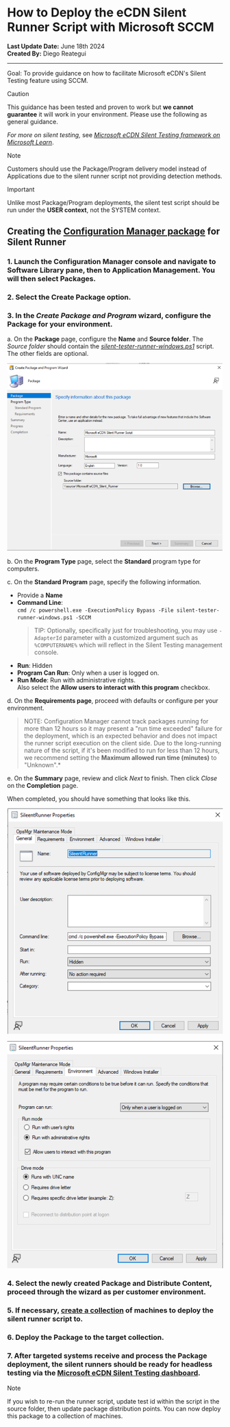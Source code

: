 # How to Deploy the eCDN Silent Runner Script with Microsoft SCCM

__Last Update Date:__ June 18th 2024  
__Created By:__ Diego Reategui  

***

Goal: To provide guidance on how to facilitate Microsoft eCDN's Silent
Testing feature using SCCM.

> [!CAUTION]
> This guidance has been tested and proven to work but __we cannot guarantee__ it will work in your environment. Please use the following as general guidance.

*For more on silent testing,* see [*Microsoft eCDN Silent Testing framework on Microsoft Learn*](https://learn.microsoft.com/ecdn/technical-documentation/silent-testing-framework#appendix-b-integrating-runners-using-headless-browser).

> [!NOTE]
> Customers should use the Package/Program delivery model instead of Applications due to the silent runner script not providing detection methods.

> [!IMPORTANT]
> Unlike most Package/Program deployments, the silent test script should be run under the __USER context__, not the SYSTEM context.

## Creating the [Configuration Manager package](https://learn.microsoft.com/mem/configmgr/apps/deploy-use/packages-and-programs) for Silent Runner

### 1. Launch the Configuration Manager console and navigate to __Software Library__ pane, then to __Application Management__. You will then select __Packages__.

### 2. Select the __Create Package__ option.

### 3. In the *Create Package and Program* wizard, configure the Package for your environment.

a.  On the __Package__ page, configure the __Name__ and __Source folder__. The *Source folder* should contain the [*silent-tester-runner-windows.ps1*](./silent-tester-runner-windows.ps1) script. The other fields are optional.

![A screenshot of a software package creation.](./media/package_wizard.png)

b.  On the __Program Type__ page, select the __Standard__ program type for computers.

c.  On the __Standard Program__ page, specify the following information.

- Provide a __Name__
- __Command Line__:\
    `cmd /c powershell.exe -ExecutionPolicy Bypass -File silent-tester-runner-windows.ps1 -SCCM`
    > TIP: Optionally, specifically just for troubleshooting, you may use `-AdapterId` parameter with a customized argument such as `%COMPUTERNAME%` which will reflect in the Silent Testing management console.
- __Run__: Hidden
- __Program Can Run__: Only when a user is logged on.
- __Run Mode__: Run with administrative rights.\
       Also select the __Allow users to interact with this program__ checkbox.

d.  On the __Requirements page__, proceed with defaults or configure per your environment.

> NOTE: Configuration Manager cannot track packages running for more than 12 hours so it may present a "run time exceeded" failure for the deployment, which is an expected behavior and does not impact the runner script execution on the client side. Due to the long-running nature of the script, if it's been modified to run for less than 12 hours, we recommend setting the __Maximum allowed run time (minutes)__ to "Unknown".*

e.  On the __Summary__ page, review and click *Next* to finish. Then click *Close* on the __Completion__ page.

When completed, you should have something that looks like this.

![A screenshot of a created package's General tab.](./media/completed_package_general.png)

![A screenshot of a created package's Environment tab.](./media/completed_package_environment.png)

### 4. Select the newly created Package and Distribute Content, proceed through the wizard as per customer environment.

### 5. If necessary, [create a collection](https://learn.microsoft.com/mem/configmgr/core/clients/manage/collections/create-collections) of machines to deploy the silent runner script to.

### 6. Deploy the Package to the target collection.

### 7. After targeted systems receive and process the Package deployment, the silent runners should be ready for headless testing via the [Microsoft eCDN Silent Testing dashboard](https://aka.ms/ecdn/admin/silent-tester).

> [!NOTE]
> If you wish to re-run the runner script, update test id within the script in the source folder, then update package distribution points. You can now deploy this package to a collection of machines.

